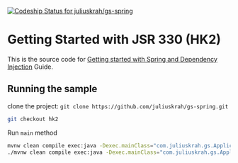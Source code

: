 [ ![Codeship Status for juliuskrah/gs-spring](https://app.codeship.com/projects/e569e470-5611-0135-36a0-7646c47fdefc/status?branch=hk2)](https://app.codeship.com/projects/235856)
# Getting Started with JSR 330 (HK2)
This is the source code for [Getting started with Spring and Dependency Injection](http://juliuskrah.com/blog/2016/12/10/introduction-to-spring-and-dependency-injection-jsr-330/) Guide.

## Running the sample
clone the project: `git clone https://github.com/juliuskrah/gs-spring.git`

```bash
git checkout hk2
```

Run `main` method

```bash
mvnw clean compile exec:java -Dexec.mainClass="com.juliuskrah.gs.Application"   # Windows
./mvnw clean compile exec:java -Dexec.mainClass="com.juliuskrah.gs.Application" # Linux, MacOS
```
